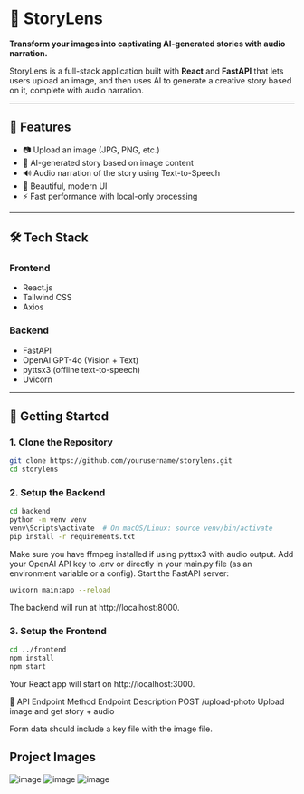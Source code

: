 # 📸 StoryLens

**Transform your images into captivating AI-generated stories with audio narration.**

StoryLens is a full-stack application built with **React** and **FastAPI** that lets users upload an image, and then uses AI to generate a creative story based on it, complete with audio narration.

---

## 🌟 Features

- 📷 Upload an image (JPG, PNG, etc.)
- 🧠 AI-generated story based on image content
- 🔊 Audio narration of the story using Text-to-Speech
- 🎨 Beautiful, modern UI
- ⚡ Fast performance with local-only processing

---

## 🛠️ Tech Stack

### Frontend
- React.js
- Tailwind CSS
- Axios

### Backend
- FastAPI
- OpenAI GPT-4o (Vision + Text)
- pyttsx3 (offline text-to-speech)
- Uvicorn

---

## 🚀 Getting Started

### 1. Clone the Repository
```bash
git clone https://github.com/yourusername/storylens.git
cd storylens
```
### 2. Setup the Backend
```bash
cd backend
python -m venv venv
venv\Scripts\activate  # On macOS/Linux: source venv/bin/activate
pip install -r requirements.txt
```
Make sure you have ffmpeg installed if using pyttsx3 with audio output.
Add your OpenAI API key to .env or directly in your main.py file (as an environment variable or a config).
Start the FastAPI server:
```bash
uvicorn main:app --reload
```
The backend will run at http://localhost:8000.

### 3. Setup the Frontend
```bash
cd ../frontend
npm install
npm start
```
Your React app will start on http://localhost:3000.

🔄 API Endpoint
Method	Endpoint	Description
POST	/upload-photo	Upload image and get story + audio

Form data should include a key file with the image file.

## Project Images

![image](https://github.com/user-attachments/assets/4a3063eb-2009-4095-a24c-75eca1e3db27)
![image](https://github.com/user-attachments/assets/32537772-e2a7-45bc-a5ea-b49089acc269)
![image](https://github.com/user-attachments/assets/c5017b74-2b70-437a-8936-b69421edf592)
